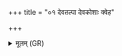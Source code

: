+++
title = "०१ देवतल्पा देवकोशाः क्वेह"

+++
<details><summary>मूलम् (GR)</summary>

देवतल्पा देवकोशाः क्वेह  
तान् नः प्र ब्रूहि यदि तान् प्रवेत्थ ।  
पृच्छामि त्वा गरगिरः कियन्तो  
येभ्यो ऽग्निर् हव्यं वहति प्रजानन्  
हुतं मर्त्यैर् अमृतो मर्त्येभ्यः ॥
</details>